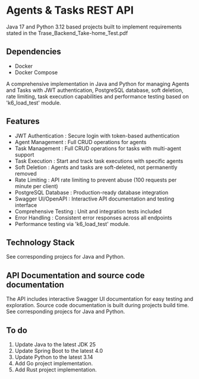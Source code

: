 
# Agents & Tasks REST API

Java 17 and Python 3.12 based projects built to implement requirements stated in the 
Trase_Backend_Take-home_Test.pdf

## Dependencies
- Docker
- Docker Compose

A comprehensive implementation in Java and Python for managing Agents and Tasks with 
JWT authentication, PostgreSQL database, soft deletion, rate limiting, 
task execution capabilities and performance testing based on 'k6_load_test' module.

## Features

-  JWT Authentication : Secure login with token-based authentication
-  Agent Management : Full CRUD operations for agents
-  Task Management : Full CRUD operations for tasks with multi-agent support
-  Task Execution : Start and track task executions with specific agents
-  Soft Deletion : Agents and tasks are soft-deleted, not permanently removed
-  Rate Limiting : API rate limiting to prevent abuse (100 requests per minute per client)
-  PostgreSQL Database : Production-ready database integration
-  Swagger UI/OpenAPI : Interactive API documentation and testing interface
-  Comprehensive Testing : Unit and integration tests included
-  Error Handling : Consistent error responses across all endpoints
-  Performance testing via 'k6_load_test' module.

## Technology Stack

See corresponding projecs for Java and Python.


## API Documentation and source code documentation

The API includes interactive Swagger UI documentation for easy testing 
and exploration. Source code documentation is built during projects build time.
See corresponding projecs for Java and Python.

## To do

1. Update Java to the latest JDK 25
2. Update Spring Boot to the latest 4.0
3. Update Python to the latest 3.14
4. Add Go project implementation.
5. Add Rust project implementation.
